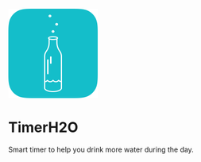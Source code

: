 ![board](https://github.com/darthpelo/TimerH2O/blob/develop/TimerH2O/SupportingFiles/Images/icon%403x.png) 
# TimerH2O

Smart timer to help you drink more water during the day.
